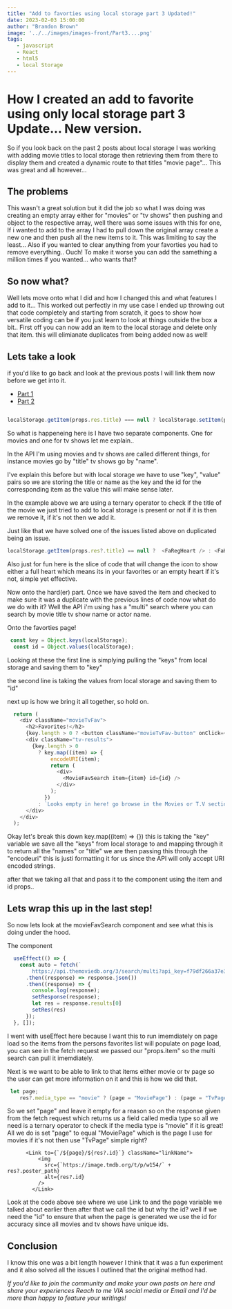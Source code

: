 ```yaml
---
title: "Add to favorties using local storage part 3 Updated!"
date: 2023-02-03 15:00:00
author: "Brandon Brown"
image: '../../images/images-front/Part3....png'
tags:
   - javascript
   - React
   - html5
   - local Storage
---
```


# How I created an add to favorite using only local storage part 3 Update... New version.

So if you look back on the past 2 posts about local storage I was working with adding movie titles to local storage then retrieving them from there to display them and created a dynamic route to that titles "movie page"... This was great and all however...

## The problems

This wasn't a great solution but it did the job so what I was doing was creating an empty array either for "movies" or "tv shows" then pushing and object to the respective array, well there was some issues with this for one, If i wanted to add to the array I had to pull down the original array create a new one and then push all the new items to it. This was limiting to say the least... Also if you wanted to clear anything from your favorties you had to remove everything.. Ouch! To make it worse you can add the samething a million times if you wanted... who wants that?

## So now what?

Well lets move onto what I did and how I changed this and what features I add to it... This worked out perfectly in my use case I ended up throwing out that code completely and starting from scratch, it goes to show how versatile coding can be if you just learn to look at  things outside the box a bit.. First off you can now add an item to the local storage and delete only that item. this will elimianate duplicates from being added now as well! 

## Lets take a look 
if you'd like to go back and look at the previous posts I will link them now before we get into it.

- [Part 1](https://www.jrdevsblog.com/add-to-favorties-using-local-storage-part-1/)
- [Part 2](https://www.jrdevsblog.com/add-to-favorties-using-local-storage-part-2/)

```js

localStorage.getItem(props.res.title) === null ? localStorage.setItem(props.res.title, props.res.id): localStorage.removeItem(props.res.title);

```

So what is happeneing here is I have two separate components. One for movies and one for tv shows let me explain.. 

In the API I'm using movies and tv shows are called different things, for instance movies go by "title" tv shows go by "name".

I've explain this before but with local storage we have to use "key", "value" pairs so we are storing the title or name as the key and the id for the corresponding item as the value this will make sense later.

In the example above we are using a ternary operator to check if the title of the movie we just tried to add to local storage is present or not if it is then we remove it, if it's not then we add it. 

Just like that we have solved one of the issues listed above on duplicated being an issue.

```js
localStorage.getItem(props.res?.title) == null ?  <FaRegHeart /> : <FaHeart /> 
```

Also just for fun here is the slice of code that will change the icon to show either a full heart which means its in your favorites or an empty heart if it's not, simple yet effective.

Now onto the hard(er) part. Once we have saved the item and checked to make sure it was a duplicate with the previous lines of code now what do we do with it? Well the API i'm using has a "multi" search where you can search by movie title tv show name or actor name.

Onto the favorties page!

```js
 const key = Object.keys(localStorage); 
  const id = Object.values(localStorage);
```

Looking at these the first line is simplying pulling the "keys" from local storage and saving them to "key"

the second line is taking the values from local storage and saving them to "id"

next up is how we bring it all together, so hold on.

```js
  return (
    <div className="movieTvFav">
      <h2>Favorites!</h2> 
      {key.length > 0 ? <button className="movieTvFav-button" onClick={clearAll}>Clear all</button> : ""}
      <div className="tv-results">
        {key.length > 0
          ? key.map((item) => {
              encodeURI(item);
              return (
                <div>
                  <MovieFavSearch item={item} id={id} />
                </div>
              );
            })
          : `Looks empty in here! go browse in the Movies or T.V sections to add something!`}
      </div>
    </div>
  );
```

Okay let's break this down key.map((item) => {}) this is taking the "key" variable we save all the "keys" from local storage to and mapping through it to return all the "names" or "title" we are then passing this through the "encodeuri" this is justi formatting it for us since the API will only accept URI encoded strings.

after that we taking all that and pass it to the <movieFavSearch> component using the item and id props..

## Lets wrap this up in the last step!

So now lets look at the movieFavSearch component and see what this is doing under the hood.

The component 

```js
  useEffect(() => {
    const auto = fetch(`
        https://api.themoviedb.org/3/search/multi?api_key=f79df266a37e366257a09e6b64a14de9&language=en-US&query=${props.item}&page=1&include_adult=false`)
      .then((response) => response.json())
      .then((response) => {
        console.log(response);
        setResponse(response);
        let res = response.results[0]
        setRes(res)
      });
  }, []);

```

I went with useEffect here because I want this to run imemdiately on page load so the items from the persons favorites list will populate on page load, you can see in the fetch request we passed our "props.item" so the multi search can pull it imemdiately.

Next is we want to be able to link to that items either movie or tv page so the user can get more information on it and this is how we did that.

```js
 let page;
    res?.media_type == "movie" ? (page = "MoviePage") : (page = "TvPage");

 ```

 So we set "page" and leave it empty for a reason so on the response given from the fetch request which returns us a field called media type so all we need is a ternary operator to check if the media type is "movie" if it is great! All we do is set "page" to equal "MoviePage" which is the page I use for movies if it's not then use "TvPage" simple right?

```
      <Link to={`/${page}/${res?.id}`} className="linkName">
          <img
            src={`https://image.tmdb.org/t/p/w154/` + res?.poster_path}
            alt={res?.id}
          />
        </Link>
```

Look at the code above see where we use Link to and the page variable we talked about earlier then after that we call the id but why the id? well if we need the "id" to ensure that when the page is generated we use the id for accuracy since all movies and tv shows have unique ids.

## Conclusion

I know this one was a bit length however I think that it was a fun experiment and it also solved all the issues I outlined that the original method had.

*If you'd like to join the community and make your own posts on here and share your experiences Reach to me VIA social media or Email and I'd be more than happy to feature your writings!* 













 